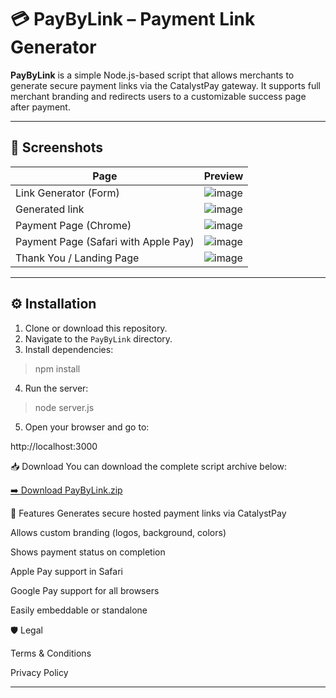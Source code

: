 # 💳 PayByLink – Payment Link Generator

**PayByLink** is a simple Node.js-based script that allows merchants to generate secure payment links via the CatalystPay gateway. It supports full merchant branding and redirects users to a customizable success page after payment.

---

## 📸 Screenshots

| Page | Preview |
|------|---------|
| Link Generator (Form) | ![image](https://github.com/user-attachments/assets/b764c39c-f918-45fb-a799-c6de47686ea6)
| Generated link        | ![image](https://github.com/user-attachments/assets/e4e8a2c7-5e08-4dee-b257-f5177bb4bcda)
| Payment Page (Chrome) | ![image](https://github.com/user-attachments/assets/9e51e0aa-bbfa-4faa-8a42-f9ff7c24eb29)
| Payment Page (Safari with Apple Pay) | ![image](https://github.com/user-attachments/assets/d1b9937d-0632-4a1d-bade-cf828af46030)
| Thank You / Landing Page | ![image](https://github.com/user-attachments/assets/6da56b59-67a2-4b29-becd-59718dad21ee) |

---

## ⚙️ Installation

1. Clone or download this repository.
2. Navigate to the `PayByLink` directory.
3. Install dependencies:

> npm install

4. Run the server:

> node server.js

5. Open your browser and go to:

http://localhost:3000

📥 Download
You can download the complete script archive below:

[➡️ Download PayByLink.zip](https://github.com/Catalystpay-LTD/gateway-scripts/raw/main/PayByLink/PayByLink.zip)

🧠 Features
Generates secure hosted payment links via CatalystPay

Allows custom branding (logos, background, colors)

Shows payment status on completion

Apple Pay support in Safari

Google Pay support for all browsers

Easily embeddable or standalone

🛡️ Legal

Terms & Conditions

Privacy Policy

---



